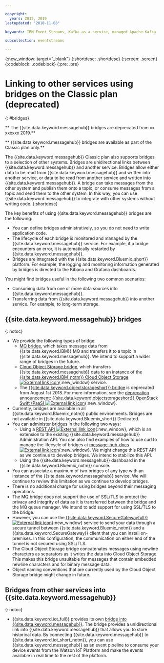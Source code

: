 ```yaml
---

copyright:
  years: 2015, 2019
lastupdated: "2018-11-08"

keywords: IBM Event Streams, Kafka as a service, managed Apache Kafka

subcollection: eventstreams

---
```


{:new_window: target="_blank"}
{:shortdesc: .shortdesc}
{:screen: .screen}
{:codeblock: .codeblock}
{:pre: .pre}

# Linking to other services using bridges on the Classic plan (deprecated)
{: #bridges}

** The {{site.data.keyword.messagehub}}  bridges are deprecated from xx xxxxxx 2019.**
<br/>

** {{site.data.keyword.messagehub}} bridges are available as part of the Classic plan only.**
<br/>

The {{site.data.keyword.messagehub}} Classic plan also
supports bridges to a selection of other systems. Bridges are unidirectional links between {{site.data.keyword.messagehub}} and another service. Bridges allow either
data to be read from {{site.data.keyword.messagehub}} and written
into another service, or data to be read from another service and written into {{site.data.keyword.messagehub}}. A bridge can take messages from the other system and publish them onto a topic, or consume
messages from a topic and send them to the other system. In this way, you can use {{site.data.keyword.messagehub}} to integrate with other systems without writing code.
{:shortdesc}

The key benefits of using {{site.data.keyword.messagehub}} bridges are the following:  

* You can define bridges administratively, so you do not need to write application code.
* The lifecycle of each bridge is monitored and managed by the {{site.data.keyword.messagehub}} service. For example, if a bridge encounters an error, it is automatically restarted by {{site.data.keyword.messagehub}}.
* Bridges are integrated with the {{site.data.keyword.Bluemix_short}} platform. For example, the logging and monitoring information generated by  bridges is directed to the Kibana and Grafana dashboards.

You might find bridges useful in the following two common scenarios:

* Consuming data from one or more data sources into {{site.data.keyword.messagehub}}.
* Transferring data from {{site.data.keyword.messagehub}} into another service. For example, to long-term storage.

## {{site.data.keyword.messagehub}} bridges
{: notoc}

* We provide the following types of bridge: 
  - [MQ bridge](/docs/services/EventStreams?topic=eventstreams-mq_bridge), which takes message data from {{site.data.keyword.IBM}} MQ and transfers it to a topic in {{site.data.keyword.messagehub}}. We intend to support a wider range of bridges in the future.
  - [Cloud Object Storage bridge](/docs/services/EventStreams?topic=eventstreams-cloud_object_storage_bridge), which transfers {{site.data.keyword.messagehub}} data to an instance of the [{{site.data.keyword.IBM_notm}} Cloud Object Storage ![External link icon](../../icons/launch-glyph.svg "External link icon")](/docs/services/cloud-object-storage?topic=cloud-object-storage-about-ibm-cloud-object-storage){:new_window} service. 
  - The [{{site.data.keyword.objectstorageshort}} bridge](/docs/services/EventStreams?topic=eventstreams-object_storage_bridge) is deprecated from August 1st 2018. For more information, see the [deprecation announcement: {{site.data.keyword.objectstorageshort}} OpenStack Swift (PaaS) ![External link icon](../../icons/launch-glyph.svg "External link icon")](https://www.ibm.com/blogs/bluemix/2018/05/end-marketing-object-storage-openstack-swift-paas/){:new_window}.
* Currently, bridges are available in all {{site.data.keyword.Bluemix_notm}} public environments. Bridges are not available in {{site.data.keyword.Bluemix_short}} Dedicated.
* You can administer bridges in the following two ways:
  - Using a [REST API ![External link icon](../../icons/launch-glyph.svg "External link icon")](https://github.com/ibm-messaging/event-streams-docs){:new_window}, which is an extension to the existing {{site.data.keyword.messagehub}} Administration API. You can also find examples of how to use curl to manage the lifecycle of bridges at [message-hub-docs ![External link icon](../../icons/launch-glyph.svg "External link icon")](https://github.com/ibm-messaging/event-streams-docs){:new_window}. We might change this REST API as we continue to develop bridges. We intend to stabilize this API.
  - Using the {{site.data.keyword.messagehub}} dashboard in the {{site.data.keyword.Bluemix_notm}} console.
* You can associate a maximum of two bridges of any type with an instance of the {{site.data.keyword.messagehub}} service. We will continue to review this limitation as we continue to develop bridges.
* There is no additional charge for using bridges beyond their messaging operations.
* The MQ bridge does not support the use of SSL/TLS to protect the privacy and integrity of data as it is transferred between the bridge and the MQ queue manager. We intend to add support for using SSL/TLS to the bridge. 
* However, you can use the [{{site.data.keyword.SecureGatewayfull}} ![External link icon](../../icons/launch-glyph.svg "External link icon")](/docs/services/SecureGateway?topic=securegateway-getting-started-with-sg#getting-started-with-sg){:new_window} service to send your data
through a secure tunnel between {{site.data.keyword.Bluemix_notm}}
and a {{site.data.keyword.SecureGateway}} client that you can install on-premises. In this configuration, the communication on either end of the tunnel is not
secured using SSL/TLS.
* The Cloud Object Storage bridge concatenates messages using newline characters as separators as it writes the data into Cloud Object Storage. This makes this bridge unsuitable for messages that contain embedded newline characters and for binary message data.
* Object naming conventions that are currently used by the Cloud Object Storage bridge might change in future.

## Bridges from other services into {{site.data.keyword.messagehub}}
{: notoc}

* {{site.data.keyword.iot_full}} provides its own [bridge into {{site.data.keyword.messagehub}}](/docs/services/EventStreams?topic=eventstreams-consuming_messages). The bridge provides a unidirectional link into {{site.data.keyword.messagehub}} that allows you to store historical data. By connecting {{site.data.keyword.messagehub}} to {{site.data.keyword.iot_short_notm}}, you can use {{site.data.keyword.messagehub}} as an event pipeline to consume your device events from the Watson IoT Platform and make the events available in real time to the rest of the platform. 


